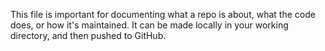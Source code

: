 This file is important for documenting what a repo is about, what the code does, or how it's maintained. It can be made locally in your working directory, and then pushed to GitHub.
